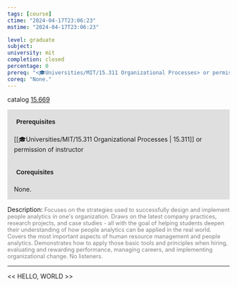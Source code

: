 ```yaml
---
tags: [course]
ctime: "2024-04-17T23:06:23"
mstime: "2024-04-17T23:06:23"

level: graduate
subject: 
university: mit
completion: closed
percentage: 0
prereq: "<🎓Universities/MIT/15.311 Organizational Processes> or permission of instructor"
coreq: "None."
---
```


catalog [15.669](http://student.mit.edu/catalog/m15b.html#15.669)

<span style="display: block; padding: 15px; background-color: rgb(100, 100, 100, 0.2);"><font id="m_prereq1219_0" style="display: block; font-family: Arial, sans-serif; font-weight: bold; padding: 5px">Prerequisites</font><br><span id="prereq1219_0">[[🎓Universities/MIT/15.311 Organizational Processes | 15.311]] or permission of instructor</span></span>
<span style="display: block; padding: 15px; background-color: rgb(100, 100, 100, 0.2);"><font id="m_coreq1219_0" style="display: block; font-family: Arial, sans-serif; font-weight: bold; padding: 5px">Corequisites</font><br><span id="coreq1219_0">None.</span></span>

<font style="">Description:</font>
<font style="color: grey; font-size: 0.8rem;">Focuses on the strategies used to successfully design and implement people analytics in one's organization. Draws on the latest company practices, research projects, and case studies - all with the goal of helping students deepen their understanding of how people analytics can be applied in the real world. Covers the most important aspects of human resource management and people analytics. Demonstrates how to apply those basic tools and principles when hiring, evaluating and rewarding performance, managing careers, and implementing organizational change. No listeners.</font>



---

<< HELLO, WORLD >>
